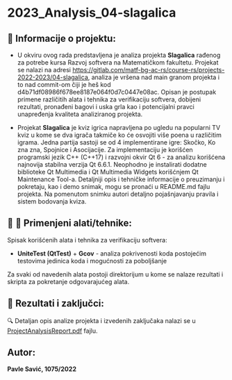 # 2023_Analysis_04-slagalica

## :memo:  Informacije o projektu:

* U okviru ovog rada predstavljena je analiza projekta <b>Slagalica</b> rađenog za potrebe kursa Razvoj softvera na Matematičkom fakultetu. Projekat se nalazi na adresi https://gitlab.com/matf-bg-ac-rs/course-rs/projects-2022-2023/04-slagalica, 
analiza je vršena nad main granom projekta i to nad commit-om čiji je heš kod d4b71df08986f678ee8187e064f0d7c0447e08ac. Opisan je postupak primene različitih alata i tehnika za verifikaciju softvera, dobijeni rezultati, pronađeni bagovi i uska grla kao i potencijalni pravci unapređenja kvaliteta analiziranog projekta.

* Projekat <b>Slagalica</b> je kviz igrica napravljena po ugledu na popularni TV kviz u kome se dva igrača takmiče ko će osvojiti više poena u različitim igrama. Jedna partija sastoji se od 4 implementirane igre: Skočko, Ko zna zna, Spojnice i Asocijacije. Za implementaciju je korišćen programski jezik C++ (C++17) i razvojni okvir Qt 6 - za analizu korišćena najnovija stabilna verzija Qt 6.6.1. Neophodno je instalirati dodatne biblioteke Qt Multimedia i Qt Multimedia Widgets korišćnjem Qt Maintenance Tool-a. Detaljniji opis i tehničke informacije o preuzimanju i pokretaju, kao i demo snimak, mogu se pronaći u README.md fajlu projekta. Na pomenutom snimku autori detaljno pojašnjavanju pravila i sistem bodovanja kviza.    


## :hammer: :wrench: Primenjeni alati/tehnike:
Spisak korišćenih alata i tehnika za verifikaciju softvera:
  * <b>UniteTest (QtTest)</b> + <b>Gcov</b> - analiza pokrivenosti koda postojećim testovima jedinica koda i mogućnosti za poboljšanje
  
Za svaki od navedenih alata postoji direktorijum u kome se nalaze rezultati i skripta za pokretanje odgovarajućeg alata. 

## :memo: Rezultati i zaključci:

:mag: Detaljan opis analize projekta i izvedenih zaključaka nalazi se u [ProjectAnalysisReport.pdf](https://github.com/MATF-Software-Verification/2023_Analysis_04-slagalica/blob/main/ProjectAnalysisReport.pdf) fajlu.

##  Autor:
<b>Pavle Savić, 1075/2022</b>
